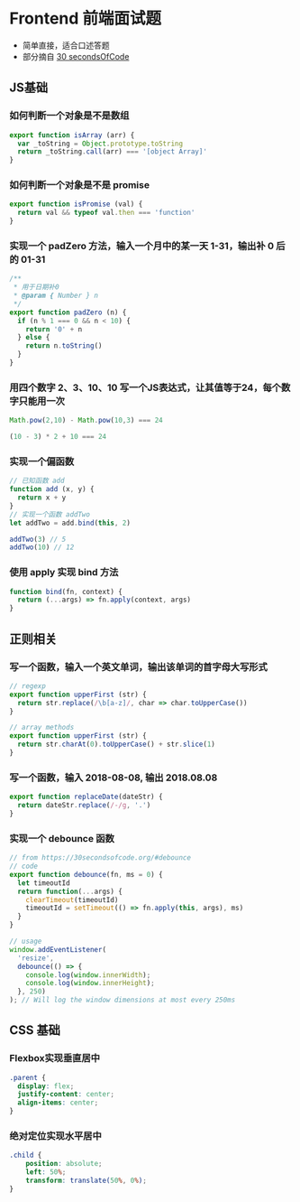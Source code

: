 # Frontend 前端面试题
- 简单直接，适合口述答题
- 部分摘自 [30 secondsOfCode](https://30secondsofcode.org/)

## JS基础
### 如何判断一个对象是不是数组
```javascript
export function isArray (arr) {
  var _toString = Object.prototype.toString
  return _toString.call(arr) === '[object Array]'
}
```

### 如何判断一个对象是不是 promise
```javascript
export function isPromise (val) {
  return val && typeof val.then === 'function'
}
```

### 实现一个 padZero 方法，输入一个月中的某一天 1-31，输出补 0 后的 01-31
```javascript
/**
 * 用于日期补0
 * @param { Number } n
 */
export function padZero (n) {
  if (n % 1 === 0 && n < 10) {
    return '0' + n
  } else {
    return n.toString()
  }
}
```

### 用四个数字 2、3、10、10 写一个JS表达式，让其值等于24，每个数字只能用一次
```javascript
Math.pow(2,10) - Math.pow(10,3) === 24

(10 - 3) * 2 + 10 === 24
```

### 实现一个偏函数
```javascript
// 已知函数 add
function add (x, y) {
  return x + y
}
// 实现一个函数 addTwo
let addTwo = add.bind(this, 2)

addTwo(3) // 5
addTwo(10) // 12
```

### 使用 apply 实现 bind 方法
```javascript
function bind(fn, context) {
  return (...args) => fn.apply(context, args)
}
```

## 正则相关
### 写一个函数，输入一个英文单词，输出该单词的首字母大写形式
```javascript
// regexp
export function upperFirst (str) {
  return str.replace(/\b[a-z]/, char => char.toUpperCase())
}

// array methods
export function upperFirst (str) {
  return str.charAt(0).toUpperCase() + str.slice(1)
}
```

### 写一个函数，输入 2018-08-08, 输出 2018.08.08
```javascript
export function replaceDate(dateStr) {
  return dateStr.replace(/-/g, '.')
}
```

### 实现一个 debounce 函数
```javascript
// from https://30secondsofcode.org/#debounce
// code
export function debounce(fn, ms = 0) {
  let timeoutId
  return function(...args) {
    clearTimeout(timeoutId)
    timeoutId = setTimeout(() => fn.apply(this, args), ms)
  }
}

// usage
window.addEventListener(
  'resize',
  debounce(() => {
    console.log(window.innerWidth);
    console.log(window.innerHeight);
  }, 250)
); // Will log the window dimensions at most every 250ms
```

## CSS 基础
### Flexbox实现垂直居中
```css
.parent {
  display: flex;
  justify-content: center;
  align-items: center;
}
```
### 绝对定位实现水平居中
```css
.child {
    position: absolute;
    left: 50%;
    transform: translate(50%, 0%);
}
```